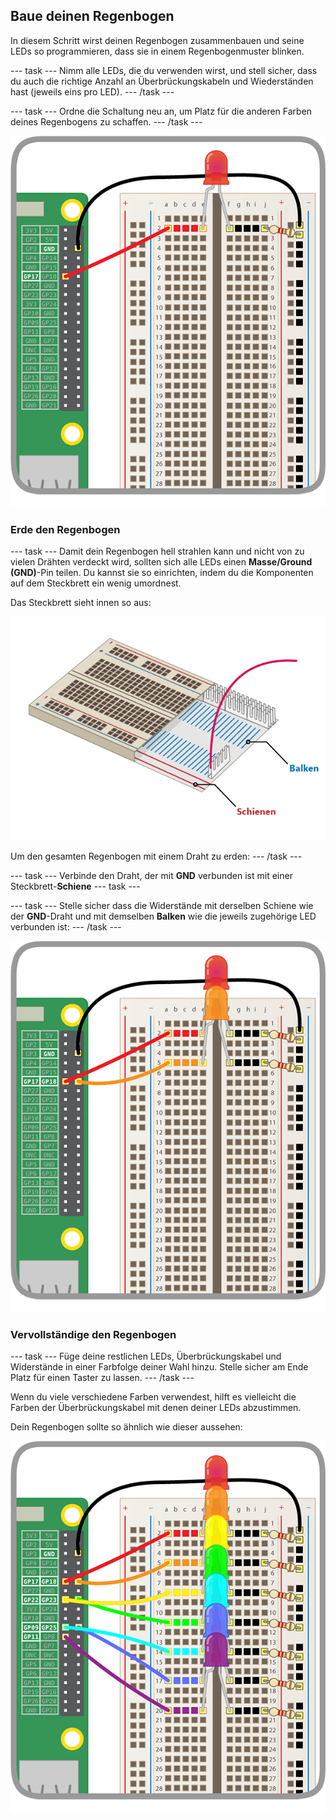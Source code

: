 ## Baue deinen Regenbogen

In diesem Schritt wirst deinen Regenbogen zusammenbauen und seine LEDs so programmieren, dass sie in einem Regenbogenmuster blinken.

--- task --- Nimm alle LEDs, die du verwenden wirst, und stell sicher, dass du auch die richtige Anzahl an Überbrückungskabeln und Wiederständen hast (jeweils eins pro LED). --- /task ---

--- task --- Ordne die Schaltung neu an, um Platz für die anderen Farben deines Regenbogens zu schaffen. --- /task ---

![Schaltung neu angeordnet](images/oneled.png)

### Erde den Regenbogen

--- task --- Damit dein Regenbogen hell strahlen kann und nicht von zu vielen Drähten verdeckt wird, sollten sich alle LEDs einen **Masse/Ground (GND)**-Pin teilen. Du kannst sie so einrichten, indem du die Komponenten auf dem Steckbrett ein wenig umordnest.

Das Steckbrett sieht innen so aus:

![Steckbrettquerschnitt](images/breadboardxsection.png)

Um den gesamten Regenbogen mit einem Draht zu erden: --- /task ---

--- task --- Verbinde den Draht, der mit **GND** verbunden ist mit einer Steckbrett-**Schiene** --- task ---

--- task --- Stelle sicher dass die Widerstände mit derselben Schiene wie der **GND**-Draht und mit demselben **Balken** wie die jeweils zugehörige LED verbunden ist: --- /task ---

![LEDs hinzufügen](images/twoleds.png)

### Vervollständige den Regenbogen

--- task --- Füge deine restlichen LEDs, Überbrückungskabel und Widerstände in einer Farbfolge deiner Wahl hinzu. Stelle sicher am Ende Platz für einen Taster zu lassen. --- /task ---

Wenn du viele verschiedene Farben verwendest, hilft es vielleicht die Farben der Überbrückungskabel mit denen deiner LEDs abzustimmen.

Dein Regenbogen sollte so ähnlich wie dieser aussehen:

![Regenbogen-LEDs](images/rainbowleds.png)